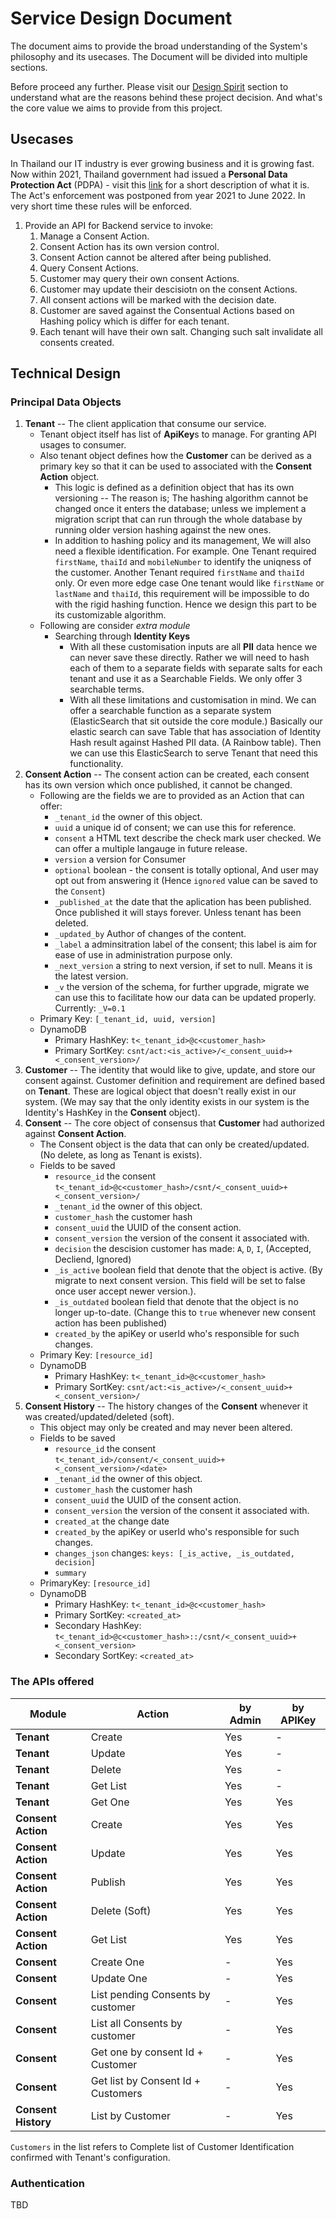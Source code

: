 # Service Design Document

The document aims to provide the broad understanding of the System's philosophy and its usecases. The Document will be divided into multiple sections.

Before proceed any further. Please visit our [Design Spirit](./design-spirit.md) section to understand what are the reasons behind these project decision. And what's the core value we aims to provide from this project.

## Usecases

In Thailand our IT industry is ever growing business and it is growing fast. Now within 2021, Thailand government had issued a **Personal Data Protection Act** (PDPA) - visit this [link](https://t-reg.co/blog/t-reg-knowledge/%E0%B9%80%E0%B8%82%E0%B9%89%E0%B8%B2%E0%B9%83%E0%B8%88-pdpa-%E0%B9%83%E0%B8%99-5-%E0%B8%99%E0%B8%B2%E0%B8%97%E0%B8%B5-%E0%B8%AA%E0%B8%A3%E0%B8%B8%E0%B8%9B%E0%B8%97%E0%B8%B8%E0%B8%81%E0%B8%AD/) for a short description of what it is. The Act's enforcement was postponed from year 2021 to June 2022. In very short time these rules will be enforced.

1. Provide an API for Backend service to invoke:
    1. Manage a Consent Action.
    1. Consent Action has its own version control.
    1. Consent Action cannot be altered after being published.
    1. Query Consent Actions.
    1. Customer may query their own consent Actions.
    1. Customer may update their descisiotn on the consent Actions.
    1. All consent actions will be marked with the decision date.
    1. Customer are saved against the Consentual Actions based on Hashing policy which is differ for each tenant.
    1. Each tenant will have their own salt. Changing such salt invalidate all consents created.

## Technical Design

### Principal Data Objects
1. **Tenant** -- The client application that consume our service.
    * Tenant object itself has list of **ApiKey**s to manage. For granting API usages to consumer.
    * Also tenant object defines how the **Customer** can be derived as a primary key so that it can be used to associated with the **Consent Action** object.
        * This logic is defined as a definition object that has its own versioning -- The reason is; The hashing algorithm cannot be changed once it enters the database; unless we implement a migration script that can run through the whole database by running older version hashing against the new ones.
        * In addition to hashing policy and its management, We will also need a flexible identification. For example. One Tenant required `firstName`, `thaiId` and `mobileNumber` to identify the uniqness of the customer. Another Tenant required `firstName` and `thaiId` only. Or even more edge case One tenant would like `firstName` or `lastName` and `thaiId`, this requirement will be impossible to do with the rigid hashing function. Hence we design this part to be its customizable algorithm.
    * Following are consider _extra module_
        * Searching through **Identity Keys**
            * With all these customisation inputs are all **PII** data hence we can never save these directly. Rather we will need to hash each of them to a separate fields with separate salts for each tenant and use it as a Searchable Fields. We only offer 3 searchable terms.
            * With all these limitations and customisation in mind. We can offer a searchable function as a separate system (ElasticSearch that sit outside the core module.) Basically our elastic search can save Table that has association of Identity Hash result against Hashed PII data. (A Rainbow table). Then we can use this ElasticSearch to serve Tenant that need this functionality.
1. **Consent Action** -- The consent action can be created, each consent has its own version which once published, it cannot be changed.
    * Following are the fields we are to provided as an Action that can offer:
        * `_tenant_id` the owner of this object.
        * `uuid` a unique id of consent; we can use this for reference.
        * `consent` a HTML text describe the check mark user checked. We can offer a multiple langauge in future release.
        * `version` a version for Consumer
        * `optional` boolean - the consent is totally optional, And user may opt out from answering it (Hence `ignored` value can be saved to the `Consent`)
        * `_published_at` the date that the aplication has been published. Once published it will stays forever. Unless tenant has been deleted.
        * `_updated_by` Author of changes of the content.
        * `_label` a adminsitration label of the consent; this label is aim for ease of use in administration purpose only.
        * `_next_version` a string to next version, if set to null. Means it is the latest version.
        * `_v` the version of the schema, for further upgrade, migrate we can use this to facilitate how our data can be updated properly. Currently: `_V=0.1`
    * Primary Key: `[_tenant_id, uuid, version]`
    * DynamoDB
        * Primary HashKey: `t<_tenant_id>@c<customer_hash>`
        * Primary SortKey: `csnt/act:<is_active>/<_consent_uuid>+<_consent_version>/`
1. **Customer** -- The identity that would like to give, update, and store our consent against. Customer definition and requirement are defined based on **Tenant**. These are logical object that doesn't really exist in our system. (We may say that the only identity exists in our system is the Identity's HashKey in the **Consent** object).
1. **Consent** -- The core object of consensus that **Customer** had authorized against **Consent Action**.
    * The Consent object is the data that can only be created/updated. (No delete, as long as Tenant is exists).
    * Fields to be saved
        * `resource_id` the consent `t<_tenant_id>@c<customer_hash>/csnt/<_consent_uuid>+<_consent_version>/`
        * `_tenant_id` the owner of this object.
        * `customer_hash` the customer hash
        * `consent_uuid` the UUID of the consent action.
        * `consent_version` the version of the consent it associated with.
        * `decision` the descision customer has made: `A`, `D`, `I`, (Accepted, Decliend, Ignored)
        * `_is_active` boolean field that denote that the object is active. (By migrate to next consent version. This field will be set to false once user accept newer version.).
        * `_is_outdated` boolean field that denote that the object is no longer up-to-date. (Change this to `true` whenever new consent action has been published)
        * `created_by` the apiKey or userId who's responsible for such changes.
    * Primary Key: `[resource_id]`
    * DynamoDB
        * Primary HashKey: `t<_tenant_id>@c<customer_hash>`
        * Primary SortKey: `csnt/act:<is_active>/<_consent_uuid>+<_consent_version>/`
1. **Consent History** -- The history changes of the **Consent** whenever it was created/updated/deleted (soft).
    * This object may only be created and may never been altered.
    * Fields to be saved
        * `resource_id` the consent `t<_tenant_id>/consent/<_consent_uuid>+<_consent_version>/<date>`
        * `_tenant_id` the owner of this object.
        * `customer_hash` the customer hash
        * `consent_uuid` the UUID of the consent action.
        * `consent_version` the version of the consent it associated with.
        * `created_at` the change date
        * `created_by` the apiKey or userId who's responsible for such changes.
        * `changes_json` changes: `keys: [_is_active, _is_outdated, decision]`
        * `summary`
    * PrimaryKey: `[resource_id]`
    * DynamoDB
        * Primary HashKey: `t<_tenant_id>@c<customer_hash>`
        * Primary SortKey: `<created_at>`
        * Secondary HashKey: `t<_tenant_id>@c<customer_hash>::/csnt/<_consent_uuid>+<_consent_version>`
        * Secondary SortKey: `<created_at>`

### The APIs offered

Module|Action|by Admin|by APIKey
--|--|--|--
**Tenant**|Create|Yes|-
**Tenant**|Update|Yes|-
**Tenant**|Delete|Yes|-
**Tenant**|Get List|Yes|-
**Tenant**|Get One|Yes|Yes|Yes
**Consent Action**|Create|Yes|Yes
**Consent Action**|Update|Yes|Yes
**Consent Action**|Publish|Yes|Yes
**Consent Action**|Delete (Soft)|Yes|Yes
**Consent Action**|Get List|Yes|Yes
**Consent**|Create One|-|Yes
**Consent**|Update One|-|Yes
**Consent**|List pending Consents by customer|-|Yes
**Consent**|List all Consents by customer|-|Yes
**Consent**|Get one by consent Id + Customer|-|Yes
**Consent**|Get list by Consent Id + Customers|-|Yes
**Consent History**|List by Customer|-|Yes

`Customers` in the list refers to Complete list of Customer Identification confirmed with Tenant's configuration.


### Authentication

TBD
